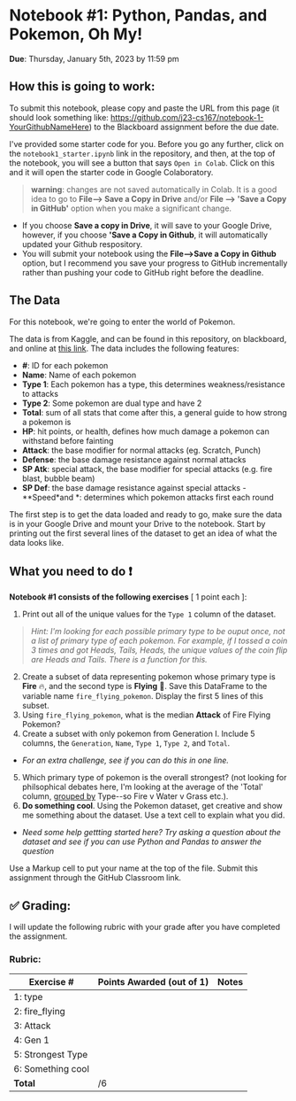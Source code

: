 # Notebook #1: Python, Pandas, and Pokemon, Oh My!

<b>Due</b>: Thursday, January 5th, 2023  by 11:59 pm

## How this is going to work: 

To submit this notebook, please copy and paste the URL from this page (it should look something like: https://github.com/j23-cs167/notebook-1-YourGithubNameHere) to the Blackboard assignment before the due date.

I've provided some starter code for you. Before you go any further, click on the `notebook1_starter.ipynb` link in the repository, and then, at the top of the notebook, you will see a button that says `Open in Colab`. Click on this and it will open the starter code in Google Colaboratory.

> __warning__: changes are not saved automatically in Colab. It is a good idea to go to __File--> Save a Copy in Drive__ and/or __File --> 'Save a Copy in GitHub'__ option when you make a significant change.  
- If you choose __Save a copy in Drive__, it will save to your Google Drive, however, if you choose __'Save a Copy in Github__, it will automatically updated your Github respository.
- You will submit your notebook using the __File-->Save a Copy in Github__ option, but I recommend you save your progress to GitHub incrementally rather than pushing your code to GitHub right before the deadline.

## The Data
For this notebook, we're going to enter the world of Pokemon.

The data is from Kaggle, and can be found in this repository, on blackboard, and online at [this link](https://www.kaggle.com/abcsds/pokemon).
The data includes the following features:
- **#**: ID for each pokemon
- **Name**: Name of each pokemon
- **Type 1**: Each pokemon has a type, this determines weakness/resistance to attacks
- **Type 2**: Some pokemon are dual type and have 2
- **Total**: sum of all stats that come after this, a general guide to how strong a pokemon is
- **HP**: hit points, or health, defines how much damage a pokemon can withstand before fainting
- **Attack**: the base modifier for normal attacks (eg. Scratch, Punch)
- **Defense**: the base damage resistance against normal attacks
- **SP Atk**: special attack, the base modifier for special attacks (e.g. fire blast, bubble beam)
- **SP Def**: the base damage resistance against special attacks
 -**Speed*and *: determines which pokemon attacks first each round
 
The first step is to get the data loaded and ready to go, make sure the data is in your Google Drive and mount your Drive to the notebook. Start by printing out the first several lines of the dataset to get an idea of what the data looks like. 

## What you need to do :exclamation:
<b>Notebook #1 consists of the following exercises</b> [ 1 point each ]:
1. Print out all of the unique values for the `Type 1` column of the dataset. 
  > *Hint: I'm looking for each possible primary type to be ouput once, not a list of primary type of each pokemon. For example, if I tossed a coin 3 times and got Heads, Tails, Heads, the unique values of the coin flip are Heads and Tails. There is a function for this.*
2. Create a subset of data representing pokemon whose primary type is **Fire** 🔥, and the second type is **Flying** 🦅. Save this DataFrame to the variable name `fire_flying_pokemon`. Display the first 5 lines of this subset.
3. Using `fire_flying_pokemon`, what is the median **Attack** of Fire Flying Pokemon?
4. Create a subset with only pokemon from Generation I. Include 5 columns, the `Generation`, `Name`, `Type 1`, `Type 2`, and `Total`. 
  - *For an extra challenge, see if you can do this in one line.*
5. Which primary type of pokemon is the overall strongest? (not looking for philsophical debates here, I'm looking at the average of the 'Total' column, [grouped by](https://pandas.pydata.org/docs/reference/api/pandas.DataFrame.groupby.html) Type--so Fire v Water v Grass etc.). 
6. **Do something cool**. Using the Pokemon dataset, get creative and show me something about the dataset. Use a text cell to explain what you did. 
 - *Need some help gettting started here? Try asking a question about the dataset and see if you can use Python and Pandas to answer the question*

Use a Markup cell to put your name at the top of the file. Submit this assignment through the GitHub Classroom link.

## :white_check_mark: Grading: 
I will update the following rubric with your grade after you have completed the assignment.
### Rubric:
| Exercise #  | Points Awarded (out of 1)  | Notes |
| --------- | ------------------- | --------- |
| 1: type          |        |    |
| 2: fire_flying   |        |    | 
| 3: Attack        |        |    |
| 4: Gen 1         |        |    | 
| 5: Strongest Type|        |    |
| 6: Something cool|        |    |
| <b>Total         |     /6 |     </b>   |
